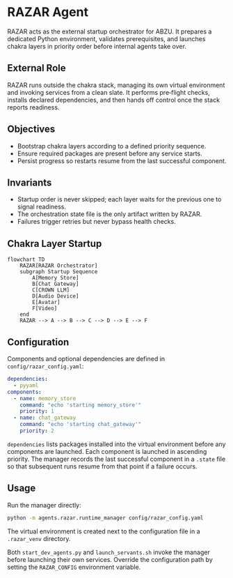# RAZAR Agent

RAZAR acts as the external startup orchestrator for ABZU. It prepares a
dedicated Python environment, validates prerequisites, and launches chakra
layers in priority order before internal agents take over.

## External Role

RAZAR runs outside the chakra stack, managing its own virtual environment and
invoking services from a clean slate. It performs pre‑flight checks, installs
declared dependencies, and then hands off control once the stack reports
readiness.

## Objectives

- Bootstrap chakra layers according to a defined priority sequence.
- Ensure required packages are present before any service starts.
- Persist progress so restarts resume from the last successful component.

## Invariants

- Startup order is never skipped; each layer waits for the previous one to
  signal readiness.
- The orchestration state file is the only artifact written by RAZAR.
- Failures trigger retries but never bypass health checks.

## Chakra Layer Startup

```mermaid
flowchart TD
    RAZAR[RAZAR Orchestrator]
    subgraph Startup Sequence
        A[Memory Store]
        B[Chat Gateway]
        C[CROWN LLM]
        D[Audio Device]
        E[Avatar]
        F[Video]
    end
    RAZAR --> A --> B --> C --> D --> E --> F
```

## Configuration

Components and optional dependencies are defined in `config/razar_config.yaml`:

```yaml
dependencies:
  - pyyaml
components:
  - name: memory_store
    command: "echo 'starting memory_store'"
    priority: 1
  - name: chat_gateway
    command: "echo 'starting chat_gateway'"
    priority: 2
```

`dependencies` lists packages installed into the virtual environment before any
components are launched. Each component is launched in ascending priority. The
manager records the last successful component in a `.state` file so that
subsequent runs resume from that point if a failure occurs.

## Usage

Run the manager directly:

```bash
python -m agents.razar.runtime_manager config/razar_config.yaml
```

The virtual environment is created next to the configuration file in a
`.razar_venv` directory.

Both `start_dev_agents.py` and `launch_servants.sh` invoke the manager before
launching their own services. Override the configuration path by setting the
`RAZAR_CONFIG` environment variable.

